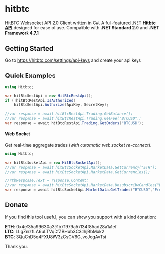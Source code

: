 # hitbtc
HitBTC Websocket API 2.0 Client written in C#.
A full-featured .NET **[Hitbtc API](https://api.hitbtc.com)** designed for ease of use.
Compatible with **.NET Standard 2.0** and **.NET Framework 4.7.1**


## Getting Started

Go to https://hitbtc.com/settings/api-keys and create your api keys

## Quick Examples

```C#
using Hitbtc;

var hitBtcRestApi = new HitBtcRestApi();
if (!hitBtcRestApi.IsAuthorized)
	hitBtcRestApi.Authorize(ApiKey, SecretKey);

//var response = await hitBtcRestApi.Trading.GetBalance();
//var response = await hitBtcRestApi.Trading.GetFee("BTCUSD");
var response = await hitBtcRestApi.Trading.GetOrders("BTCUSD");
```

#### Web Socket
Get real-time aggregate trades (*with automatic web socket re-connect*).

```C#
using Hitbtc;

var hitBtcSocketApi = new HitBtcSocketApi();
//var response = await hitBtcSocketApi.MarketData.GetCurrency("ETH");
//var response = await hitBtcSocketApi.MarketData.GetCurrencies();

//rtbResponse.Text = response.Content;
//var response = await hitBtcSocketApi.MarketData.UnsubscribeCandles("BTCUSD");
var response = await hitBtcSocketApi.MarketData.GetTrades("BTCUSD","From","till",1);
```

## Donate
If you find this tool useful, you can show you support with a kind donation:

**ETH**: 0x4e135a99630a391b71979a57f34f85ad28a1a1ef\
**LTC**: LLgZmzfLA6uLTVqCfZBHub3C3dhjBbMxk2\
**BTC**: 3QuChD5q4FXU8iW3zCsCV6GJvcJegAvTsi

Thank you.


